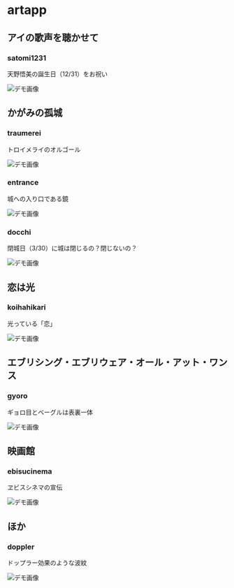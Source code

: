 # artapp

## アイの歌声を聴かせて

### satomi1231
天野悟美の誕生日（12/31）をお祝い

![デモ画像](./figure/satomi1231.gif)

## かがみの孤城

### traumerei
トロイメライのオルゴール

![デモ画像](./figure/traumerei.gif)

### entrance
城への入り口である鏡

![デモ画像](./figure/entrance.gif)

### docchi
閉城日（3/30）に城は閉じるの？閉じないの？

![デモ画像](./figure/docchi.gif)

## 恋は光

### koihahikari
光っている「恋」

![デモ画像](./figure/koihahikari.gif)

## エブリシング・エブリウェア・オール・アット・ワンス

### gyoro
ギョロ目とベーグルは表裏一体

![デモ画像](./figure/gyoro.gif)

## 映画館

### ebisucinema
ヱビスシネマの宣伝

![デモ画像](./figure/ebisucinema.gif)

## ほか

### doppler
ドップラー効果のような波紋

![デモ画像](./figure/doppler.gif)
